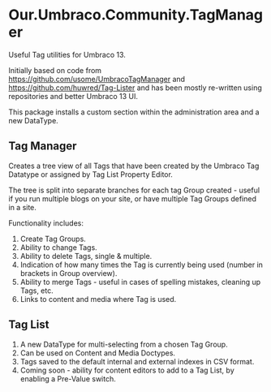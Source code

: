 # Our.Umbraco.Community.TagManager

Useful Tag utilities for Umbraco 13. 

Initially based on code from https://github.com/usome/UmbracoTagManager and https://github.com/huwred/Tag-Lister and has been mostly re-written using repositories and better Umbraco 13 UI.

This package installs a custom section within the administration area and a new DataType.

## Tag Manager
Creates a tree view of all Tags that have been created by the Umbraco Tag Datatype or assigned by Tag List Property Editor. 

The tree is split into separate branches for each tag Group created - useful if you run multiple blogs on your site, or have multiple Tag Groups defined in a site.

Functionality includes:

1. Create Tag Groups.
1. Ability to change Tags.
2. Ability to delete Tags, single & multiple.
3. Indication of how many times the Tag is currently being used (number in brackets in Group overview).
4. Ability to merge Tags - useful in cases of spelling mistakes, cleaning up Tags, etc.
5. Links to content and media where Tag is used.

## Tag List
1. A new DataType for multi-selecting from a chosen Tag Group.
2. Can be used on Content and Media Doctypes.
3. Tags saved to the default internal and external indexes in CSV format.
4. Coming soon - ability for content editors to add to a Tag List, by enabling a Pre-Value switch.
